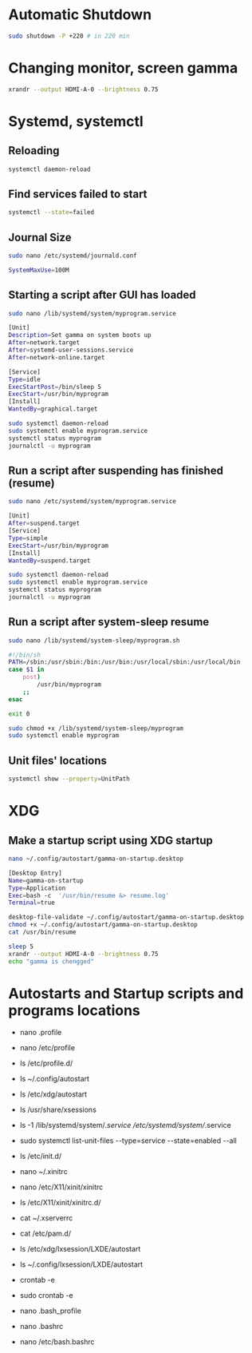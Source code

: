 # Automatic Shutdown
```bash
sudo shutdown -P +220 # in 220 min
```

# Changing monitor, screen gamma
```bash
xrandr --output HDMI-A-0 --brightness 0.75
```

# Systemd, systemctl

## Reloading
```bash
systemctl daemon-reload
```

## Find services failed to start
```bash
systemctl --state=failed
```

## Journal Size
```bash
sudo nano /etc/systemd/journald.conf
```
```bash
SystemMaxUse=100M
```

## Starting a script after GUI has loaded
```bash
sudo nano /lib/systemd/system/myprogram.service
``` 
```bash
[Unit]
Description=Set gamma on system boots up
After=network.target
After=systemd-user-sessions.service
After=network-online.target

[Service]
Type=idle
ExecStartPost=/bin/sleep 5
ExecStart=/usr/bin/myprogram
[Install]
WantedBy=graphical.target
```
```bash
sudo systemctl daemon-reload
sudo systemctl enable myprogram.service
systemctl status myprogram
journalctl -u myprogram
```

## Run a script after suspending has finished (resume)
```bash
sudo nano /etc/systemd/system/myprogram.service
```
```bash
[Unit]
After=suspend.target
[Service]  
Type=simple
ExecStart=/usr/bin/myprogram
[Install]
WantedBy=suspend.target
```
```bash
sudo systemctl daemon-reload
sudo systemctl enable myprogram.service
systemctl status myprogram
journalctl -u myprogram
```

## Run a script after system-sleep resume
```bash
sudo nano /lib/systemd/system-sleep/myprogram.sh
```
```bash
#!/bin/sh
PATH=/sbin:/usr/sbin:/bin:/usr/bin:/usr/local/sbin:/usr/local/bin
case $1 in
	post)
		/usr/bin/myprogram
	;;
esac

exit 0
```
```bash
sudo chmod +x /lib/systemd/system-sleep/myprogram
sudo systemctl enable myprogram
```

## Unit files' locations
```bash
systemctl show --property=UnitPath
```

# XDG

## Make a startup script using XDG startup
```bash
nano ~/.config/autostart/gamma-on-startup.desktop
```
```bash
[Desktop Entry]
Name=gamma-on-startup
Type=Application
Exec=bash -c  '/usr/bin/resume &> resume.log' 
Terminal=true
```
```bash
desktop-file-validate ~/.config/autostart/gamma-on-startup.desktop
chmod +x ~/.config/autostart/gamma-on-startup.desktop
cat /usr/bin/resume

sleep 5
xrandr --output HDMI-A-0 --brightness 0.75
echo "gamma is chengged"
```

# Autostarts and Startup scripts and programs locations
* nano .profile
* nano /etc/profile
* ls /etc/profile.d/
* ls ~/.config/autostart
* ls /etc/xdg/autostart
* ls /usr/share/xsessions
* ls -1 /lib/systemd/system/*.service /etc/systemd/system/*.service
* sudo systemctl list-unit-files --type=service --state=enabled --all
* ls /etc/init.d/
* nano ~/.xinitrc
* nano /etc/X11/xinit/xinitrc
* ls /etc/X11/xinit/xinitrc.d/
* cat ~/.xserverrc
* cat /etc/pam.d/
* ls /etc/xdg/lxsession/LXDE/autostart
* ls ~/.config/lxsession/LXDE/autostart
* crontab -e
* sudo crontab -e

* nano .bash_profile
* nano .bashrc
* nano /etc/bash.bashrc